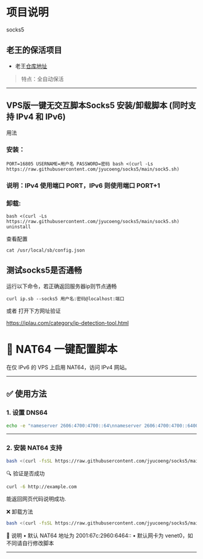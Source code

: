 # 项目说明
 socks5

## 老王的保活项目
- 老王[仓库地址](https://github.com/eooce/Sing-box)  
> 特点：全自动保活

----

## VPS版一键无交互脚本Socks5  安装/卸载脚本 (同时支持 IPv4 和 IPv6)
用法
### 安装：
```
PORT=16805 USERNAME=用户名 PASSWORD=密码 bash <(curl -Ls https://raw.githubusercontent.com/jyucoeng/socks5/main/sock5.sh)
```
### 说明：IPv4 使用端口 PORT，IPv6 则使用端口 PORT+1

### 卸载:
```
bash <(curl -Ls https://raw.githubusercontent.com/jyucoeng/socks5/main/sock5.sh) uninstall
```
查看配置
```
cat /usr/local/sb/config.json
```
## 测试socks5是否通畅
运行以下命令，若正确返回服务器ip则节点通畅
```
curl ip.sb --socks5 用户名:密码@localhost:端口
```
或者
 打开下方网址验证

https://iplau.com/category/ip-detection-tool.html

# 🧩 NAT64 一键配置脚本

在仅 IPv6 的 VPS 上启用 NAT64，访问 IPv4 网站。

---

## ✅ 使用方法

### 1. 设置 DNS64

```bash
echo -e "nameserver 2606:4700:4700::64\nnameserver 2606:4700:4700::6400" | sudo tee /etc/resolv.conf

```
---

### 2. 安装 NAT64 支持

```bash
bash <(curl -fsSL https://raw.githubusercontent.com/jyucoeng/socks5/main/nat64-setup.sh)

```

🔍 验证是否成功

```bash
curl -6 http://example.com

```
能返回网页代码说明成功.

❌ 卸载方法

```bash
bash <(curl -fsSL https://raw.githubusercontent.com/jyucoeng/socks5/main/nat64-setup.sh) uninstall

```
📌 说明
	•	默认 NAT64 地址为 2001:67c:2960:6464::
	•	默认网卡为 venet0，如不同请自行修改脚本

---


